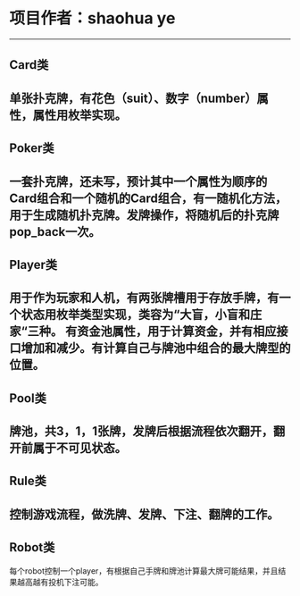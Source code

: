 # 项目作者：shaohua ye
---
## Card类
单张扑克牌，有花色（suit）、数字（number）属性，属性用枚举实现。
---
## Poker类
一套扑克牌，还未写，预计其中一个属性为顺序的Card组合和一个随机的Card组合，有一随机化方法，用于生成随机扑克牌。发牌操作，将随机后的扑克牌pop_back一次。
---
## Player类
用于作为玩家和人机，有两张牌槽用于存放手牌，有一个状态用枚举类型实现，类容为“大盲，小盲和庄家“三种。 有资金池属性，用于计算资金，并有相应接口增加和减少。有计算自己与牌池中组合的最大牌型的位置。
---
## Pool类
牌池，共3，1，1张牌，发牌后根据流程依次翻开，翻开前属于不可见状态。
---
## Rule类
控制游戏流程，做洗牌、发牌、下注、翻牌的工作。
---
## Robot类
每个robot控制一个player，有根据自己手牌和牌池计算最大牌可能结果，并且结果越高越有投机下注可能。

